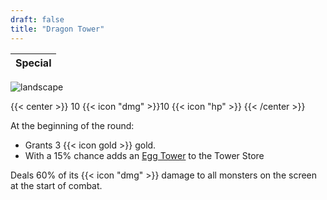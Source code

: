 ```yaml
---
draft: false
title: "Dragon Tower"
---
```

| <span class="rainbow-text"> Special </span> |
|--------|

![landscape](/images/towers/towerS_31.png)

{{< center >}}
10 {{< icon "dmg" >}}10 {{< icon "hp" >}}
{{< /center >}}

At the beginning of the round:
 * Grants 3 {{< icon gold >}} gold.
 * With a 15% chance adds an [Egg Tower](/towers/egg-tower) to the Tower Store 

Deals 60% of its {{< icon "dmg" >}} damage to all monsters on the screen at the start of combat.